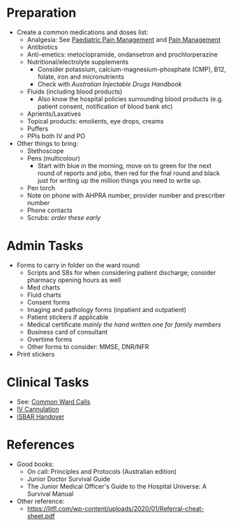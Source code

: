 # Preparation
- Create a common medications and doses list:
	- Analgesia: See [Paediatric Pain Management](01%20Disciplines/Paediatrics/Topics/Paediatric%20Pain%20Management.md) and [Pain Management](01%20Disciplines/Clinical/Topics/Pain%20Management.md)
	- Antibiotics
	- Anti-emetics: metoclopramide, ondansetron and prochlorperazine
	- Nutritional/electrolyte supplements
		- Consider potassium, calcium-magnesium-phosphate (CMP), B12, folate, iron and micronutrients
		- Check with *Australian Injectable Drugs Handbook*
	- Fluids (including blood products)
		- Also know the hospital policies surrounding blood products (e.g. patient consent, notification of blood bank etc)
	- Aprients/Laxatives
	- Topical products: emolients, eye drops, creams
	- Puffers
	- PPIs both IV and PO
- Other things to bring:
	- Stethoscope
	- Pens (multicolour)
		- Start with blue in the morning, move on to green for the next round of reports and jobs, then red for the fnal round and black just for writing up the million things you need to write up.
	- Pen torch
	- Note on phone with AHPRA number, provider number and prescriber number
	- Phone contacts
	- Scrubs: *order these early*

# Admin Tasks
- Forms to carry in folder on the ward round:
	- Scripts and S8s for when considering patient discharge; consider pharmacy opening hours as well
	- Med charts
	- Fluid charts
	- Consent forms
	- Imaging and pathology forms (inpatient and outpatient)
	- Patient stickers if applicable
	- Medical certificate *mainly the hand written one for family members*
	- Business card of consultant
	- Overtime forms
	- Other forms to consider: MMSE, DNR/NFR
- Print stickers
# Clinical Tasks
- See: [Common Ward Calls](02%20Rotations/Common%20Ward%20Calls.md) 
- [IV Cannulation](01%20Disciplines/Clinical/Procedures/IV%20Cannulation.md)
- [iSBAR Handover](00%20Reference/Clinical/iSBAR%20Handover.md)
# References
- Good books:
	- On call: Principles and Protocols (Australian edition)
	- Junior Doctor Survival Guide
	- The Junior Medical Officer's Guide to the Hospital Universe: A Survival Manual
- Other reference:
	- https://litfl.com/wp-content/uploads/2020/01/Referral-cheat-sheet.pdf